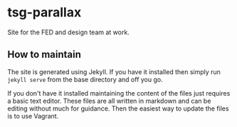# tsg-parallax
Site for the FED and design team at work.

## How to maintain
The site is generated using Jekyll.  If you have it installed then simply run ````jekyll serve```` from the base directory and off you go.

If you don't have it installed maintaining the content of the files just requires a basic text editor.  These files are all written in markdown and can be editing without much for guidance.  Then the easiest way to update the files is to use Vagrant.  
